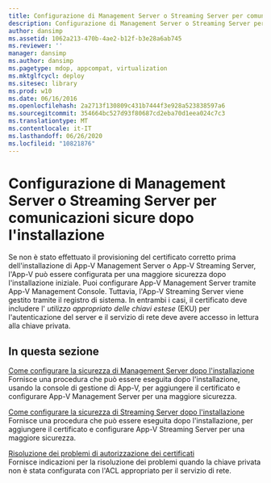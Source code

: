 ```yaml
---
title: Configurazione di Management Server o Streaming Server per comunicazioni sicure dopo l'installazione
description: Configurazione di Management Server o Streaming Server per comunicazioni sicure dopo l'installazione
author: dansimp
ms.assetid: 1062a213-470b-4ae2-b12f-b3e28a6ab745
ms.reviewer: ''
manager: dansimp
ms.author: dansimp
ms.pagetype: mdop, appcompat, virtualization
ms.mktglfcycl: deploy
ms.sitesec: library
ms.prod: w10
ms.date: 06/16/2016
ms.openlocfilehash: 2a2713f130809c431b7444f3e928a523838597a6
ms.sourcegitcommit: 354664bc527d93f80687cd2eba70d1eea024c7c3
ms.translationtype: MT
ms.contentlocale: it-IT
ms.lasthandoff: 06/26/2020
ms.locfileid: "10821876"
---
```

# Configurazione di Management Server o Streaming Server per comunicazioni sicure dopo l'installazione


Se non è stato effettuato il provisioning del certificato corretto prima dell'installazione di App-V Management Server o App-V Streaming Server, l'App-V può essere configurata per una maggiore sicurezza dopo l'installazione iniziale. Puoi configurare App-V Management Server tramite App-V Management Console. Tuttavia, l'App-V Streaming Server viene gestito tramite il registro di sistema. In entrambi i casi, il certificato deve includere l' *utilizzo appropriato delle chiavi estese* (EKU) per l'autenticazione del server e il servizio di rete deve avere accesso in lettura alla chiave privata.

## In questa sezione


<a href="" id="how-to-configure-management-server-security-post-installation"></a>[Come configurare la sicurezza di Management Server dopo l'installazione](how-to-configure-management-server-security-post-installation.md)  
Fornisce una procedura che può essere eseguita dopo l'installazione, usando la console di gestione di App-V, per aggiungere il certificato e configurare App-V Management Server per una maggiore sicurezza.

<a href="" id="how-to-configure-streaming-server-security-post-installation"></a>[Come configurare la sicurezza di Streaming Server dopo l'installazione](how-to-configure-streaming-server-security-post-installation.md)  
Fornisce una procedura che può essere eseguita dopo l'installazione, per aggiungere il certificato e configurare App-V Streaming Server per una maggiore sicurezza.

<a href="" id="troubleshooting-certificate-permission-issues"></a>[Risoluzione dei problemi di autorizzazione dei certificati](troubleshooting-certificate-permission-issues.md)  
Fornisce indicazioni per la risoluzione dei problemi quando la chiave privata non è stata configurata con l'ACL appropriato per il servizio di rete.

 

 





